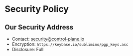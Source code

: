 # Security Policy

## Our Security Address

- Contact: security@control-plane.io
- Encryption: `https://keybase.io/sublimino/pgp_keys.asc`
- Disclosure: Full
